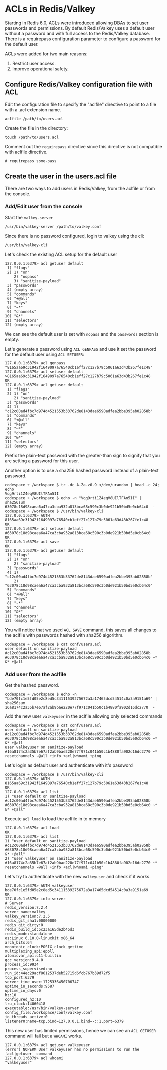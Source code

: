 # ACLs in Redis/Valkey

Starting in Redis 6.0, ACLs were introduced allowing DBAs to set user passwords and permissions. By default Redis/Valkey uses a default user without a password and with full access to the Redis/Valkey database. There is a requirepass configuration parameter to configure a password for the default user.

ACLs were added for two main reasons:
1. Restrict user access.
2. Improve operational safety.

## Configure Redis/Valkey configuration file with ACL

Edit the configuration file to specify the "aclfile" directive to point to a file with a .acl extension name.
```
aclfile /path/to/users.acl
```

Create the file in the directory:
```
touch /path/to/users.acl
```

Comment out the `requirepass` directive since this directive is not compatible with aclfile directive.
```
# requirepass some-pass
```

## Create the user in the users.acl file
There are two ways to add users in Redis/Valkey, from the aclfile or from the console.

### Add/Edit user from the console
Start the `valkey-server`
```
/usr/bin/valkey-server /path/to/valkey.conf
```

Since there is no password configured, login to valkey using the cli:
```
/usr/bin/valkey-cli
```

Let's check the existing ACL setup for the default user
```
127.0.0.1:6379> acl getuser default
 1) "flags"
 2) 1) "on"
    2) "nopass"
    3) "sanitize-payload"
 3) "passwords"
 4) (empty array)
 5) "commands"
 6) "+@all"
 7) "keys"
 8) "~*"
 9) "channels"
10) "&*"
11) "selectors"
12) (empty array)
```

We can see the default user is set with `nopass` and the `passwords` section is empty.

Let's generate a password using `ACL GENPASS` and use it set the password for the default user using `ACL SETUSER`:
```
127.0.0.1:6379> acl genpass
"8165aa69c31942f1649097a76540cb1eff27c127b79c5061a63d43b267fe1c48"
127.0.0.1:6379> acl setuser default >8165aa69c31942f1649097a76540cb1eff27c127b79c5061a63d43b267fe1c48
OK
127.0.0.1:6379> acl getuser default
 1) "flags"
 2) 1) "on"
    2) "sanitize-payload"
 3) "passwords"
 4) 1) "c12c00ad4fbc7d974d4521553b33762de8143dae6590adfea2bbe395ab02858b"
 5) "commands"
 6) "+@all"
 7) "keys"
 8) "~*"
 9) "channels"
10) "&*"
11) "selectors"
12) (empty array)
```
Prefix the plain-text password with the greater-than sign to signify that you are setting a password for this user.

Another option is to use a sha256 hashed password instead of a plain-text password.
```
codespace ➜ /workspace $ tr -dc A-Za-z0-9 </dev/urandom | head -c 24; echo
Vqg9rti1Z4eqV8UIlTFAn5II
codespace ➜ /workspace $ echo -n "Vqg9rti1Z4eqV8UIlTFAn5II" | sha256sum
63078c18d98caea6a47ca3cba932a813bca68c590c3b0de921b50bd5e0cb64c0  -
codespace ➜ /workspace $ /usr/bin/valkey-cli 
127.0.0.1:6379> AUTH 8165aa69c31942f1649097a76540cb1eff27c127b79c5061a63d43b267fe1c48
OK
127.0.0.1:6379> acl setuser default #63078c18d98caea6a47ca3cba932a813bca68c590c3b0de921b50bd5e0cb64c0
OK
127.0.0.1:6379> acl save
OK
127.0.0.1:6379> acl getuser default
 1) "flags"
 2) 1) "on"
    2) "sanitize-payload"
 3) "passwords"
 4) 1) "c12c00ad4fbc7d974d4521553b33762de8143dae6590adfea2bbe395ab02858b"
    2) "63078c18d98caea6a47ca3cba932a813bca68c590c3b0de921b50bd5e0cb64c0"
 5) "commands"
 6) "+@all"
 7) "keys"
 8) "~*"
 9) "channels"
10) "&*"
11) "selectors"
12) (empty array)
```
You will notice that we used `ACL SAVE` command, this saves all changes to the aclfile with passwords hashed with sha256 algorithm.
```
codespace ➜ /workspace $ cat conf/users.acl
user default on sanitize-payload #c12c00ad4fbc7d974d4521553b33762de8143dae6590adfea2bbe395ab02858b #63078c18d98caea6a47ca3cba932a813bca68c590c3b0de921b50bd5e0cb64c0 ~* &* +@all
```

### Add user from the aclfile

Get the hashed password.
```
codespace ➜ /workspace $ echo -n "bde70fc1e5fd05e2c8ed5c34111539275672a3a17465dcd54514c0a3a9151a69" | sha256sum
16a8174c2a35b7e67af2ab9bae220e77f971c041b50c1b4880fa902d16dc2770  -
```

Add the new user `valkeyuser` in the aclfile allowing only selected commands 
```
codespace ➜ /workspace $ cat conf/users.acl
user default on sanitize-payload #c12c00ad4fbc7d974d4521553b33762de8143dae6590adfea2bbe395ab02858b #63078c18d98caea6a47ca3cba932a813bca68c590c3b0de921b50bd5e0cb64c0 ~* &* +@all
user valkeyuser on sanitize-payload #16a8174c2a35b7e67af2ab9bae220e77f971c041b50c1b4880fa902d16dc2770 ~* resetchannels -@all +info +acl|whoami +ping
```

Let's login as default user and authenticate with it's password
```
codespace ➜ /workspace $ /usr/bin/valkey-cli 
127.0.0.1:6379> AUTH 8165aa69c31942f1649097a76540cb1eff27c127b79c5061a63d43b267fe1c48
OK
127.0.0.1:6379> acl list
1) "user default on sanitize-payload #c12c00ad4fbc7d974d4521553b33762de8143dae6590adfea2bbe395ab02858b #63078c18d98caea6a47ca3cba932a813bca68c590c3b0de921b50bd5e0cb64c0 ~* &* +@all"
```

Execute `acl load` to load the aclfile in to memory
```
127.0.0.1:6379> acl load
OK
127.0.0.1:6379> acl list
1) "user default on sanitize-payload #c12c00ad4fbc7d974d4521553b33762de8143dae6590adfea2bbe395ab02858b #63078c18d98caea6a47ca3cba932a813bca68c590c3b0de921b50bd5e0cb64c0 ~* &* +@all"
2) "user valkeyuser on sanitize-payload #16a8174c2a35b7e67af2ab9bae220e77f971c041b50c1b4880fa902d16dc2770 ~* resetchannels -@all +info +acl|whoami +ping"
```

Let's try to authenticate with the new `valkeyuser` and check if it works.
```
127.0.0.1:6379> AUTH valkeyuser bde70fc1e5fd05e2c8ed5c34111539275672a3a17465dcd54514c0a3a9151a69
OK
127.0.0.1:6379> info server
# Server
redis_version:7.2.4
server_name:valkey
valkey_version:7.2.5
redis_git_sha1:00000000
redis_git_dirty:0
redis_build_id:5c23a165de2b45d3
redis_mode:standalone
os:Linux 6.10.0-linuxkit x86_64
arch_bits:64
monotonic_clock:POSIX clock_gettime
multiplexing_api:epoll
atomicvar_api:c11-builtin
gcc_version:9.4.0
process_id:9934
process_supervised:no
run_id:44ec29acf8612537deb52715d6fcb767b39d72f5
tcp_port:6379
server_time_usec:1725336450706747
uptime_in_seconds:9587
uptime_in_days:0
hz:10
configured_hz:10
lru_clock:14060418
executable:/usr/bin/valkey-server
config_file:/workspace/conf/valkey.conf
io_threads_active:0
listener0:name=tcp,bind=127.0.0.1,bind=-::1,port=6379
```

This new user has limited permissions, hence we can see an `ACL GETUSER` command will fail but a `WHOAMI` works.
```
127.0.0.1:6379> acl getuser valkeyuser
(error) NOPERM User valkeyuser has no permissions to run the 'acl|getuser' command
127.0.0.1:6379> acl whoami
"valkeyuser"
```